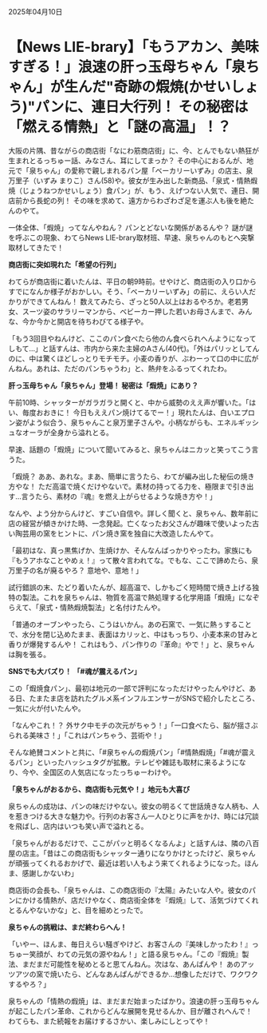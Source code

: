2025年04月10日

# 【News LIE-brary】「もうアカン、美味すぎる！」浪速の肝っ玉母ちゃん「泉ちゃん」が生んだ"奇跡の煆焼(かせいしょう)"パンに、連日大行列！ その秘密は「燃える情熱」と「謎の高温」！？

大阪の片隅、昔ながらの商店街「なにわ筋商店街」に、今、とんでもない熱狂が生まれとるっちゅー話、みなさん、耳にしてまっか？ その中心におるんが、地元で「泉ちゃん」の愛称で親しまれるパン屋「ベーカリーいずみ」の店主、泉 万里子（いずみ まりこ）さん(58)や。彼女が生み出した新商品、「泉式・情熱煆焼（じょうねつかせいしょう）食パン」が、もう、えげつない人気で、連日、開店前から長蛇の列！ その味を求めて、遠方からわざわざ足を運ぶ人も後を絶たんのやて。

一体全体、「煆焼」ってなんやねん？ パンとどないな関係があるんや？ 謎が謎を呼ぶこの現象、わてらNews LIE-brary取材班、早速、泉ちゃんのもとへ突撃取材してきたで！

**商店街に突如現れた「希望の行列」**

わてらが商店街に着いたんは、平日の朝9時前。せやけど、商店街の入り口からすでになんか様子がおかしい。そう、「ベーカリーいずみ」の前に、えらい人だかりができてんねん！ 数えてみたら、ざっと50人以上はおるやろか。老若男女、スーツ姿のサラリーマンから、ベビーカー押した若いお母さんまで、みんな、今か今かと開店を待ちわびてる様子や。

「もう3回目やねんけど、ここのパン食べたら他のん食べられへんようになってしもて…」と話すんは、市内から来た主婦のAさん(40代)。「外はパリッとしてんのに、中は驚くほどしっとりモチモチ。小麦の香りが、ぶわーって口の中に広がんねん。あれは、ただのパンちゃうわ」と、熱弁をふるってくれたわ。

**肝っ玉母ちゃん「泉ちゃん」登場！ 秘密は「煆焼」にあり？**

午前10時、シャッターがガラガラと開くと、中から威勢のええ声が響いた。「はい、毎度おおきに！ 今日もええパン焼けてるでー！」現れたんは、白いエプロン姿がよう似合う、泉ちゃんこと泉万里子さんや。小柄ながらも、エネルギッシュなオーラが全身から溢れとる。

早速、話題の「煆焼」について聞いてみると、泉ちゃんはニカッと笑ってこう言うた。

「煆焼？ ああ、あれな。まあ、簡単に言うたら、わてが編み出した秘伝の焼き方やな！ ただ高温で焼くだけやないで。素材の持ってる力を、極限まで引き出す…言うたら、素材の『魂』を燃え上がらせるような焼き方や！」

なんや、よう分からんけど、すごい自信や。詳しく聞くと、泉ちゃん、数年前に店の経営が傾きかけた時、一念発起。亡くなったお父さんが趣味で使いよった古い陶芸用の窯をヒントに、パン焼き窯を独自に大改造したんやて。

「最初はな、真っ黒焦げか、生焼けか、そんなんばっかりやったわ。家族にも『もうアホなことやめぇ！』って散々言われてな。でもな、ここで諦めたら、泉万里子の名が廃るやろ？ 意地や、意地！」

試行錯誤の末、たどり着いたんが、超高温で、しかもごく短時間で焼き上げる独特の製法。これを泉ちゃんは、物質を高温で熱処理する化学用語「煆焼」になぞらえて、「泉式・情熱煆焼製法」と名付けたんや。

「普通のオーブンやったら、こうはいかん。あの石窯で、一気に熱ぅすることで、水分を閉じ込めたまま、表面はカリッと、中はもっちり、小麦本来の甘みと香りが爆発するんや！ これはもう、パン作りの『革命』やで！」と、泉ちゃんは胸を張る。

**SNSでも大バズり！ 「#魂が震えるパン」**

この「煆焼食パン」、最初は地元の一部で評判になっただけやったんやけど、ある日、たまたま店を訪れたグルメ系インフルエンサーがSNSで紹介したところ、一気に火が付いたんや。

「なんやこれ！？ 外サク中モチの次元がちゃう！」「一口食べたら、脳が揺さぶられる美味さ！」「これはパンちゃう、芸術や！」

そんな絶賛コメントと共に、「#泉ちゃんの煆焼パン」「#情熱煆焼」「#魂が震えるパン」といったハッシュタグが拡散。テレビや雑誌も取材に来るようになり、今や、全国区の人気店になったっちゅーわけや。

**「泉ちゃんがおるから、商店街も元気や！」地元も大喜び**

泉ちゃんの成功は、パンの味だけやない。彼女の明るくて世話焼きな人柄も、人を惹きつける大きな魅力や。行列のお客さん一人ひとりに声をかけ、時には冗談を飛ばし、店内はいつも笑い声で溢れとる。

「泉ちゃんがおるだけで、ここがパッと明るくなるんよ」と話すんは、隣の八百屋の店主。「昔はこの商店街もシャッター通りになりかけとったけど、泉ちゃんが頑張ってくれるおかげで、最近は若い人もよう来てくれるようになった。ほんま、感謝しかないわ」

商店街の会長も、「泉ちゃんは、この商店街の『太陽』みたいな人や。彼女のパンにかける情熱が、店だけやなく、商店街全体を『煆焼』して、活気づけてくれとるんやないかな」と、目を細めとったで。

**泉ちゃんの挑戦は、まだ終わらへん！**

「いやー、ほんま、毎日えらい騒ぎやけど、お客さんの『美味しかったわ！』っちゅー笑顔が、わての元気の源やねん！」と語る泉ちゃん。「この『煆焼』製法、まだまだ可能性を秘めとると思てんねん。次はな、あんぱんや！ あのアッツアツの窯で焼いたら、どんなあんぱんができるか…想像しただけで、ワクワクするやろ？」

泉ちゃんの「情熱の煆焼」は、まだまだ始まったばかり。浪速の肝っ玉母ちゃんが起こしたパン革命、これからどんな展開を見せるんか、目が離されへんで！ わてらも、また続報をお届けするさかい、楽しみにしとってや！